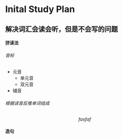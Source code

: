 # Inital Study Plan

## 解决词汇会读会听，但是不会写的问题

#### 拼读法

###### 音标

- 元音
  - 单元音
  - 双元音
- 辅音

###### 根据读音反推单词组成

$$
fasfaf
$$



#### 造句

